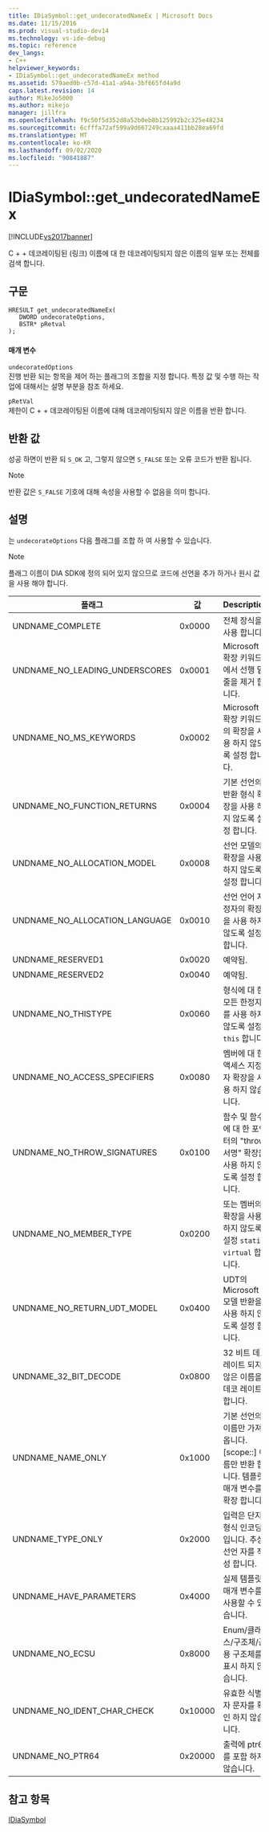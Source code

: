 ```yaml
---
title: IDiaSymbol::get_undecoratedNameEx | Microsoft Docs
ms.date: 11/15/2016
ms.prod: visual-studio-dev14
ms.technology: vs-ide-debug
ms.topic: reference
dev_langs:
- C++
helpviewer_keywords:
- IDiaSymbol::get_undecoratedNameEx method
ms.assetid: 579aed0b-c57d-41a1-a94a-3bf665fd4a9d
caps.latest.revision: 14
author: MikeJo5000
ms.author: mikejo
manager: jillfra
ms.openlocfilehash: f9c50f5d352d8a52b0eb8b125992b2c325e48234
ms.sourcegitcommit: 6cfffa72af599a9d667249caaaa411bb28ea69fd
ms.translationtype: MT
ms.contentlocale: ko-KR
ms.lasthandoff: 09/02/2020
ms.locfileid: "90841887"
---
```

# <a name="idiasymbolget_undecoratednameex"></a>IDiaSymbol::get_undecoratedNameEx
[!INCLUDE[vs2017banner](../../includes/vs2017banner.md)]

C + + 데코레이팅된 (링크) 이름에 대 한 데코레이팅되지 않은 이름의 일부 또는 전체를 검색 합니다.  
  
## <a name="syntax"></a>구문  
  
```cpp#  
HRESULT get_undecoratedNameEx(   
   DWORD undecorateOptions,  
   BSTR* pRetval  
);  
```  
  
#### <a name="parameters"></a>매개 변수  
 `undecoratedOptions`  
 진행 반환 되는 항목을 제어 하는 플래그의 조합을 지정 합니다. 특정 값 및 수행 하는 작업에 대해서는 설명 부분을 참조 하세요.  
  
 `pRetVal`  
 제한이 C + + 데코레이팅된 이름에 대해 데코레이팅되지 않은 이름을 반환 합니다.  
  
## <a name="return-value"></a>반환 값  
 성공 하면이 반환 되 `S_OK` 고, 그렇지 않으면 `S_FALSE` 또는 오류 코드가 반환 됩니다.  
  
> [!NOTE]
> 반환 값은 `S_FALSE` 기호에 대해 속성을 사용할 수 없음을 의미 합니다.  
  
## <a name="remarks"></a>설명  
 는 `undecorateOptions` 다음 플래그를 조합 하 여 사용할 수 있습니다.  
  
> [!NOTE]
> 플래그 이름이 DIA SDK에 정의 되어 있지 않으므로 코드에 선언을 추가 하거나 원시 값을 사용 해야 합니다.  
  
|플래그|값|Description|  
|----------|-----------|-----------------|  
|UNDNAME_COMPLETE|0x0000|전체 장식을 사용 합니다.|  
|UNDNAME_NO_LEADING_UNDERSCORES|0x0001|Microsoft 확장 키워드에서 선행 밑줄을 제거 합니다.|  
|UNDNAME_NO_MS_KEYWORDS|0x0002|Microsoft 확장 키워드의 확장을 사용 하지 않도록 설정 합니다.|  
|UNDNAME_NO_FUNCTION_RETURNS|0x0004|기본 선언의 반환 형식 확장을 사용 하지 않도록 설정 합니다.|  
|UNDNAME_NO_ALLOCATION_MODEL|0x0008|선언 모델의 확장을 사용 하지 않도록 설정 합니다.|  
|UNDNAME_NO_ALLOCATION_LANGUAGE|0x0010|선언 언어 지정자의 확장을 사용 하지 않도록 설정 합니다.|  
|UNDNAME_RESERVED1|0x0020|예약됨.|  
|UNDNAME_RESERVED2|0x0040|예약됨.|  
|UNDNAME_NO_THISTYPE|0x0060|형식에 대 한 모든 한정자를 사용 하지 않도록 설정 `this` 합니다.|  
|UNDNAME_NO_ACCESS_SPECIFIERS|0x0080|멤버에 대 한 액세스 지정자 확장을 사용 하지 않습니다.|  
|UNDNAME_NO_THROW_SIGNATURES|0x0100|함수 및 함수에 대 한 포인터의 "throw 서명" 확장을 사용 하지 않도록 설정 합니다.|  
|UNDNAME_NO_MEMBER_TYPE|0x0200|또는 멤버의 확장을 사용 하지 않도록 설정 `static` `virtual` 합니다.|  
|UNDNAME_NO_RETURN_UDT_MODEL|0x0400|UDT의 Microsoft 모델 반환을 사용 하지 않도록 설정 합니다.|  
|UNDNAME_32_BIT_DECODE|0x0800|32 비트 데코 레이트 되지 않은 이름을 데코 레이트 합니다.|  
|UNDNAME_NAME_ONLY|0x1000|기본 선언의 이름만 가져옵니다. [scope::] 이름만 반환 합니다.  템플릿 매개 변수를 확장 합니다.|  
|UNDNAME_TYPE_ONLY|0x2000|입력은 단지 형식 인코딩입니다. 추상 선언 자를 작성 합니다.|  
|UNDNAME_HAVE_PARAMETERS|0x4000|실제 템플릿 매개 변수를 사용할 수 있습니다.|  
|UNDNAME_NO_ECSU|0x8000|Enum/클래스/구조체/공용 구조체를 표시 하지 않습니다.|  
|UNDNAME_NO_IDENT_CHAR_CHECK|0x10000|유효한 식별자 문자를 확인 하지 않습니다.|  
|UNDNAME_NO_PTR64|0x20000|출력에 ptr64를 포함 하지 않습니다.|  
  
## <a name="see-also"></a>참고 항목  
 [IDiaSymbol](../../debugger/debug-interface-access/idiasymbol.md)
